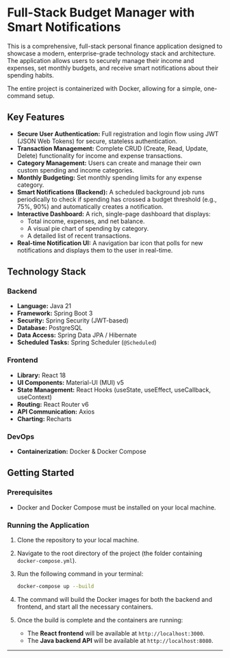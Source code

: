 # Full-Stack Budget Manager with Smart Notifications

This is a comprehensive, full-stack personal finance application designed to showcase a modern, enterprise-grade technology stack and architecture. The application allows users to securely manage their income and expenses, set monthly budgets, and receive smart notifications about their spending habits.

The entire project is containerized with Docker, allowing for a simple, one-command setup.

## Key Features

*   **Secure User Authentication:** Full registration and login flow using JWT (JSON Web Tokens) for secure, stateless authentication.
*   **Transaction Management:** Complete CRUD (Create, Read, Update, Delete) functionality for income and expense transactions.
*   **Category Management:** Users can create and manage their own custom spending and income categories.
*   **Monthly Budgeting:** Set monthly spending limits for any expense category.
*   **Smart Notifications (Backend):** A scheduled background job runs periodically to check if spending has crossed a budget threshold (e.g., 75%, 90%) and automatically creates a notification.
*   **Interactive Dashboard:** A rich, single-page dashboard that displays:
    *   Total income, expenses, and net balance.
    *   A visual pie chart of spending by category.
    *   A detailed list of recent transactions.
*   **Real-time Notification UI:** A navigation bar icon that polls for new notifications and displays them to the user in real-time.

## Technology Stack

### Backend
*   **Language:** Java 21
*   **Framework:** Spring Boot 3
*   **Security:** Spring Security (JWT-based)
*   **Database:** PostgreSQL
*   **Data Access:** Spring Data JPA / Hibernate
*   **Scheduled Tasks:** Spring Scheduler (`@Scheduled`)

### Frontend
*   **Library:** React 18
*   **UI Components:** Material-UI (MUI) v5
*   **State Management:** React Hooks (useState, useEffect, useCallback, useContext)
*   **Routing:** React Router v6
*   **API Communication:** Axios
*   **Charting:** Recharts

### DevOps
*   **Containerization:** Docker & Docker Compose

## Getting Started

### Prerequisites
*   Docker and Docker Compose must be installed on your local machine.

### Running the Application
1.  Clone the repository to your local machine.
2.  Navigate to the root directory of the project (the folder containing `docker-compose.yml`).
3.  Run the following command in your terminal:

    ```bash
    docker-compose up --build
    ```
4.  The command will build the Docker images for both the backend and frontend, and start all the necessary containers.
5.  Once the build is complete and the containers are running:
    *   The **React frontend** will be available at `http://localhost:3000`.
    *   The **Java backend API** will be available at `http://localhost:8080`.

---
